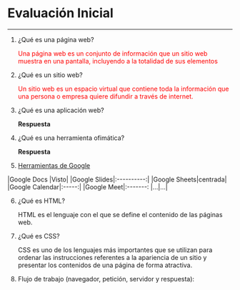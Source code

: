 
# Evaluación Inicial 
________________________________________

1. ¿Qué es una página web? 

    <span style="color:red">Una página web es un conjunto de información que un sitio web muestra en una pantalla, incluyendo a la totalidad de sus elementos 
</span>

2.  ¿Qué es un sitio web?
   
    <span style="color:red"> Un sitio web es un espacio virtual que contiene toda la información que una persona o empresa quiere difundir a través de internet.
</span>

3.  ¿Qué es una aplicación web?
   
    __Respuesta__

4.  ¿Qué es una herramienta ofimática? 
   
    __Respuesta__

5.  [Herramientas de Google](https://www.google.com/intl/es-419/chrome/browser-tools "Herramientas de Google")

|Google Docs |Visto|
|Google Slides|:----------:|
|Google Sheets|centrada|
|Google Calendar|:-----:|
|Google Meet|:-------:
|...|...|

6. ¿Qué es HTML?

    HTML es el lenguaje con el que se define el contenido de las páginas web.

7. ¿Qué es CSS? 

    CSS es uno de los lenguajes más importantes que se utilizan para ordenar las instrucciones referentes a la apariencia de un sitio y presentar los contenidos de una página de forma atractiva. 

8. Flujo de trabajo (navegador, petición, servidor y respuesta):
   